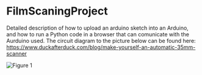 # FilmScaningProject

Detailed description of how to upload an arduino sketch into an Arduino, and how to run a Python code in a browser that can comunicate with the Aurduino used. The circuit diagram to the picture below can be found here: https://www.duckafterduck.com/blog/make-yourself-an-automatic-35mm-scanner

![Figure 1](https://user-images.githubusercontent.com/20731547/107440359-7b239180-6b01-11eb-9515-db5beb3c056b.jpg)
